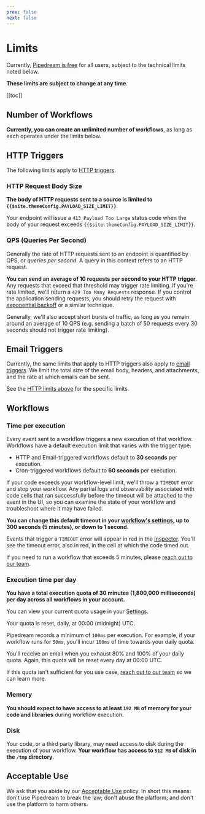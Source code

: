 ```yaml
---
prev: false
next: false
---
```


# Limits

Currently, [Pipedream is free](/pricing/) for all users, subject to the technical limits noted below.

**These limits are subject to change at any time**.

[[toc]]

## Number of Workflows

**Currently, you can create an unlimited number of workflows**, as long as each operates under the limits below.

## HTTP Triggers

The following limits apply to [HTTP triggers](/workflows/steps/triggers/#http).

### HTTP Request Body Size

**The body of HTTP requests sent to a source is limited to `{{$site.themeConfig.PAYLOAD_SIZE_LIMIT}}`**.

Your endpoint will issue a `413 Payload Too Large` status code when the body of your request exceeds `{{$site.themeConfig.PAYLOAD_SIZE_LIMIT}}`.

### QPS (Queries Per Second)

Generally the rate of HTTP requests sent to an endpoint is quantified by QPS, or _queries per second_. A query in this context refers to an HTTP request.

**You can send an average of 10 requests per second to your HTTP trigger**. Any requests that exceed that threshold may trigger rate limiting. If you're rate limited, we'll return a `429 Too Many Requests` response. If you control the application sending requests, you should retry the request with [exponential backoff](https://cloud.google.com/storage/docs/exponential-backoff) or a similar technique.

Generally, we'll also accept short bursts of traffic, as long as you remain around an average of 10 QPS (e.g. sending a batch of 50 requests every 30 seconds should not trigger rate limiting).

## Email Triggers

Currently, the same limits that apply to HTTP triggers also apply to [email triggers](/workflows/steps/triggers/#email). We limit the total size of the email body, headers, and attachments, and the rate at which emails can be sent.

See the [HTTP limits above](#http-triggers) for the specific limits.

## Workflows

### Time per execution

Every event sent to a workflow triggers a new execution of that workflow. Workflows have a default execution limit that varies with the trigger type:

- HTTP and Email-triggered workflows default to **30 seconds** per execution.
- Cron-triggered workflows default to **60 seconds** per execution.

If your code exceeds your workflow-level limit, we'll throw a `TIMEOUT` error and stop your workflow. Any partial logs and observability associated with code cells that ran successfully before the timeout will be attached to the event in the UI, so you can examine the state of your workflow and troubleshoot where it may have failed.

**You can change this default timeout in your [workflow's settings](/workflows/settings/), up to 300 seconds (5 minutes), or down to 1 second**.

Events that trigger a `TIMEOUT` error will appear in red in the [Inspector](/workflows/events/inspect/). You'll see the timeout error, also in red, in the cell at which the code timed out.

If you need to run a workflow that exceeds 5 minutes, please [reach out to our team](/support/).

### Execution time per day

**You have a total execution quota of 30 minutes (1,800,000 milliseconds) per day across all workflows in your account.**

You can view your current quota usage in your [Settings](https://pipedream.com/settings/billing).

Your quota is reset, daily, at 00:00 (midnight) UTC.

Pipedream records a minimum of `100ms` per execution. For example, if your workflow runs for `50ms`, you'll incur `100ms` of time towards your daily quota.

You'll receive an email when you exhaust 80% and 100% of your daily quota. Again, this quota will be reset every day at 00:00 UTC.

If this quota isn't sufficient for you use case, [reach out to our team](/support/) so we can learn more.

### Memory

**You should expect to have access to at least `192 MB` of memory for your code and libraries** during workflow execution.

### Disk

Your code, or a third party library, may need access to disk during the execution of your workflow. **Your workflow has access to `512 MB` of disk in the `/tmp` directory**.

## Acceptable Use

We ask that you abide by our [Acceptable Use](https://pipedream.com/terms/#b-acceptable-use) policy. In short this means: don't use Pipedream to break the law; don't abuse the platform; and don't use the platform to harm others.

<Footer />
